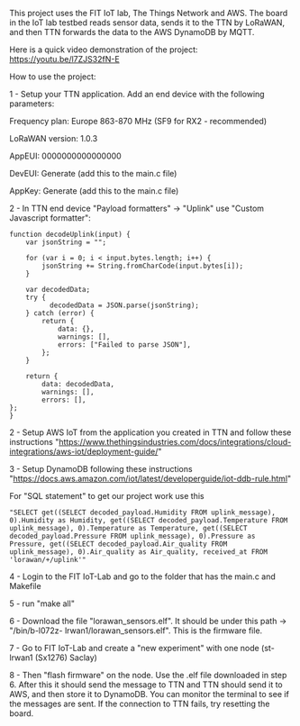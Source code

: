 This project uses the FIT IoT lab, The Things Network and AWS. The board in the IoT lab testbed reads sensor data, sends it to the TTN by LoRaWAN, and then TTN forwards the data to the AWS DynamoDB by MQTT.

Here is a quick video demonstration of the project: https://youtu.be/l7ZJS32fN-E

How to use the project:

1 - Setup your TTN application. Add an end device with the following parameters:

Frequency plan: Europe 863-870 MHz (SF9 for RX2 - recommended)

LoRaWAN version: 1.0.3

AppEUI: 0000000000000000

DevEUI: Generate (add this to the main.c file)

AppKey: Generate (add this to the main.c file)

2 - In TTN end device "Payload formatters" -> "Uplink" use "Custom Javascript formatter":

	function decodeUplink(input) {
		var jsonString = "";

		for (var i = 0; i < input.bytes.length; i++) {
			jsonString += String.fromCharCode(input.bytes[i]);
		}

		var decodedData;
		try {
			  decodedData = JSON.parse(jsonString);
		} catch (error) {
			return {
				data: {},
				warnings: [],
				errors: ["Failed to parse JSON"],
			};
		}
		
		return {
			data: decodedData,
			warnings: [],
			errors: [],
	};
	}


2 - Setup AWS IoT from the application you created in TTN and follow these instructions "https://www.thethingsindustries.com/docs/integrations/cloud-integrations/aws-iot/deployment-guide/"

3 - Setup DynamoDB following these instructions "https://docs.aws.amazon.com/iot/latest/developerguide/iot-ddb-rule.html"

For "SQL statement" to get our project work use this 

	"SELECT get((SELECT decoded_payload.Humidity FROM uplink_message), 0).Humidity as Humidity, get((SELECT decoded_payload.Temperature FROM uplink_message), 0).Temperature as Temperature, get((SELECT decoded_payload.Pressure FROM uplink_message), 0).Pressure as Pressure, get((SELECT decoded_payload.Air_quality FROM uplink_message), 0).Air_quality as Air_quality, received_at FROM 'lorawan/+/uplink'"

4 - Login to the FIT IoT-Lab and go to the folder that has the main.c and Makefile

5 - run "make all"

6 - Download the file "lorawan_sensors.elf". It should be under this path -> "/bin/b-l072z-	lrwan1/lorawan_sensors.elf". This is the firmware file.

7 - Go to FIT IoT-Lab and create a "new experiment" with one node (st-lrwan1 (Sx1276) Saclay)

8 - Then "flash firmware" on the node. Use the .elf file downloaded in step 6. After this it should send the message to TTN and TTN should send it to AWS, and then store it to DynamoDB. You can monitor the terminal to see if the messages are sent. If the connection to TTN fails, try resetting the board.
